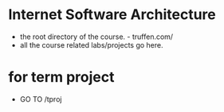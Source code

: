 # Internet Software Architecture

- the root directory of the course. - truffen.com/
- all the course related labs/projects go here. 

# for term project
  - GO TO /tproj
